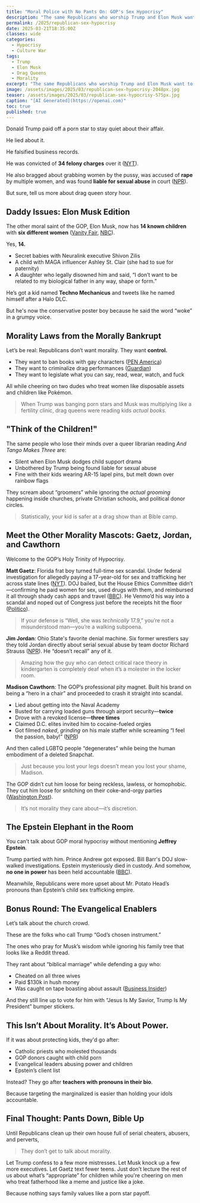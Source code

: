 ```yaml
---
title: "Moral Police with No Pants On: GOP's Sex Hypocrisy"
description: "The same Republicans who worship Trump and Elon Musk want to control your morality while ignoring their own chaos."
permalink: /2025/republican-sex-hypocrisy
date: 2025-03-21T18:35:00Z
classes: wide
categories:
  - Hypocrisy
  - Culture War
tags:
  - Trump
  - Elon Musk
  - Drag Queens
  - Morality
excerpt: "The same Republicans who worship Trump and Elon Musk want to control your morality while ignoring their own chaos."
image: /assets/images/2025/03/republican-sex-hypocrisy-2048px.jpg
teaser: /assets/images/2025/03/republican-sex-hypocrisy-575px.jpg
caption: "[AI Generated](https://openai.com)"
toc: true
published: true
---
```


Donald Trump paid off a porn star to stay quiet about their affair.

He lied about it.

He falsified business records.

He was convicted of **34 felony charges** over it ([NYT](https://www.nytimes.com/2023/04/04/nyregion/trump-arraignment-hush-money.html)).

He also bragged about grabbing women by the pussy, was accused of **rape** by multiple women, and was found **liable for sexual abuse** in court ([NPR](https://www.npr.org/2023/05/09/1175193914/trump-verdict-e-jean-carroll)).

But sure, tell us more about drag queen story hour.

## Daddy Issues: Elon Musk Edition

The other moral saint of the GOP, Elon Musk, now has **14 known children** with **six different women** ([Vanity Fair](https://www.vanityfair.com/style/story/all-elon-musk-children-and-mothers), [NBC](https://www.today.com/parents/parents/elon-musk-kids-rcna19692)).

Yes, **14.**

- Secret babies with Neuralink executive Shivon Zilis  
- A child with MAGA influencer Ashley St. Clair (she had to sue for paternity)  
- A daughter who legally disowned him and said, “I don’t want to be related to my biological father in any way, shape or form.”

He’s got a kid named **Techno Mechanicus** and tweets like he named himself after a Halo DLC.

But he's now the conservative poster boy because he said the word “woke” in a grumpy voice.

## Morality Laws from the Morally Bankrupt

Let’s be real: Republicans don’t want morality. They want **control.**

- They want to ban books with gay characters ([PEN America](https://pen.org/report/banned-in-the-usa/))
- They want to criminalize drag performances ([Guardian](https://www.theguardian.com/us-news/2023/feb/01/tennessee-drag-show-ban-lgbtq))
- They want to legislate what you can say, read, wear, watch, and fuck

All while cheering on two dudes who treat women like disposable assets and children like Pokémon.

> When Trump was banging porn stars and Musk was multiplying like a fertility clinic, drag queens were reading kids *actual books.*

## "Think of the Children!"

The same people who lose their minds over a queer librarian reading *And Tango Makes Three* are:

- Silent when Elon Musk dodges child support drama  
- Unbothered by Trump being found liable for sexual abuse  
- Fine with their kids wearing AR-15 lapel pins, but melt down over rainbow flags

They scream about “groomers” while ignoring the *actual grooming* happening inside churches, private Christian schools, and political donor circles.

> Statistically, your kid is safer at a drag show than at Bible camp.

## Meet the Other Morality Mascots: Gaetz, Jordan, and Cawthorn

Welcome to the GOP’s Holy Trinity of Hypocrisy.

**Matt Gaetz**: Florida frat boy turned full-time sex scandal. Under federal investigation for allegedly paying a 17-year-old for sex and trafficking her across state lines ([NYT](https://www.nytimes.com/2023/02/15/us/matt-gaetz-doj-sex-trafficking.html)). DOJ bailed, but the House Ethics Committee didn’t—confirming he paid women for sex, used drugs with them, and reimbursed it all through shady cash apps and travel ([BBC](https://www.bbc.com/news/articles/c0mvpmnm9gno)). He Venmo’d his way into a scandal and noped out of Congress just before the receipts hit the floor ([Politico](https://www.politico.com/news/2024/11/13/matt-gaetz-resigns-congress-00189488)).

> If your defense is “Well, she was *technically* 17.9,” you’re not a misunderstood man—you’re a walking subpoena.

**Jim Jordan**: Ohio State's favorite denial machine. Six former wrestlers say they told Jordan directly about serial sexual abuse by team doctor Richard Strauss ([NPR](https://www.npr.org/2020/06/09/872387372/former-ohio-state-athletes-say-rep-jim-jordan-knew-about-abuse)). He “doesn’t recall” any of it.

> Amazing how the guy who can detect critical race theory in kindergarten is completely deaf when it’s a molester in the locker room.

**Madison Cawthorn**: The GOP’s professional pity magnet. Built his brand on being a “hero in a chair” and proceeded to crash it straight into scandal.

- Lied about getting into the Naval Academy  
- Busted for carrying loaded guns through airport security—**twice**  
- Drove with a revoked license—**three times**  
- Claimed D.C. elites invited him to cocaine-fueled orgies  
- Got filmed *naked*, *grinding* on his male staffer while screaming “I feel the passion, baby!” ([NPR](https://www.npr.org/2022/04/29/1095374530/madison-cawthorn-scandals))

And then called LGBTQ people “degenerates” while being the human embodiment of a deleted Snapchat.

> Just because you lost your legs doesn’t mean you lost your shame, Madison.

The GOP didn’t cut him loose for being reckless, lawless, or homophobic. They cut him loose for snitching on their coke-and-orgy parties ([Washington Post](https://www.washingtonpost.com/politics/2022/05/02/madison-cawthorn-controversies-explained)).

> It’s not morality they care about—it’s discretion.

## The Epstein Elephant in the Room

You can’t talk about GOP moral hypocrisy without mentioning **Jeffrey Epstein**.

Trump partied with him. Prince Andrew got exposed. Bill Barr's DOJ slow-walked investigations. Epstein mysteriously died in custody. And somehow, **no one in power** has been held accountable ([BBC](https://www.bbc.com/news/world-us-canada-49177272)).

Meanwhile, Republicans were more upset about Mr. Potato Head’s pronouns than Epstein’s child sex trafficking empire.

## Bonus Round: The Evangelical Enablers

Let’s talk about the church crowd.

These are the folks who call Trump “God’s chosen instrument.”

The ones who pray for Musk’s wisdom while ignoring his family tree that looks like a Reddit thread.

They rant about “biblical marriage” while defending a guy who:

- Cheated on all three wives  
- Paid $130k in hush money  
- Was caught on tape boasting about assault ([Business Insider](https://www.businessinsider.com/spacex-paid-employee-elon-musk-sexual-misconduct-allegation-2022-5))

And they still line up to vote for him with “Jesus Is My Savior, Trump Is My President” bumper stickers.

## This Isn’t About Morality. It’s About Power.

If it was about protecting kids, they'd go after:

- Catholic priests who molested thousands  
- GOP donors caught with child porn  
- Evangelical leaders abusing power and children  
- Epstein’s client list

Instead? They go after **teachers with pronouns in their bio**.

Because targeting the marginalized is easier than holding your idols accountable.

## Final Thought: Pants Down, Bible Up

Until Republicans clean up their own house full of serial cheaters, abusers, and perverts,

> They don’t get to talk about morality.

Let Trump confess to a few more mistresses. Let Musk knock up a few more executives. Let Gaetz text fewer teens. Just don’t lecture the rest of us about what’s “appropriate” for children while you're cheering on men who treat fatherhood like a meme and justice like a joke.

Because nothing says family values like a porn star payoff.